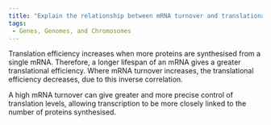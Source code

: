 ```yaml
---
title: "Explain the relationship between mRNA turnover and translational efficiency in eukaryotic cells."
tags:
 - Genes, Genomes, and Chromosomes
---
```

Translation efficiency increases when more proteins are synthesised from a single mRNA. Therefore, a longer lifespan of an mRNA gives a greater translational efficiency. 
Where mRNA turnover increases, the translational efficiency decreases, due to this inverse correlation. 

A high mRNA turnover can give greater and more precise control of translation levels, allowing transcription to be more closely linked to the number of proteins synthesised. 
